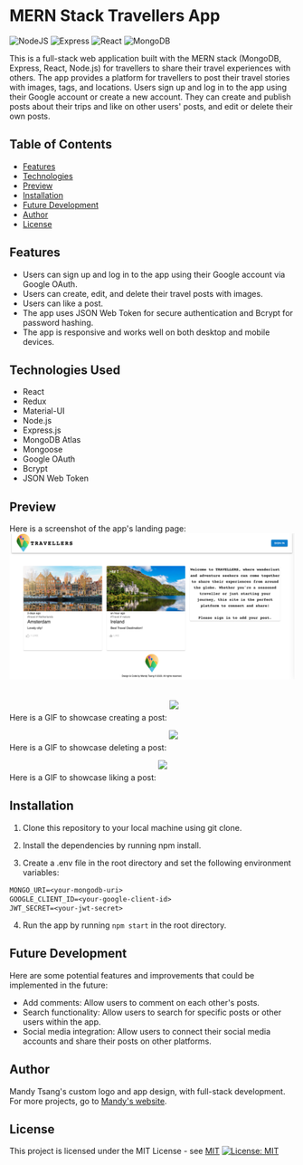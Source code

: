 # MERN Stack Travellers App
![NodeJS](https://img.shields.io/badge/node.js-6DA55F?style=for-the-badge&logo=node.js&logoColor=white)
![Express](https://img.shields.io/badge/Express.js-404D59?style=for-the-badge)
![React](https://img.shields.io/badge/React-20232A?style=for-the-badge&logo=react&logoColor=61DAFB)
![MongoDB](https://img.shields.io/badge/MongoDB-4EA94B?style=for-the-badge&logo=mongodb&logoColor=white)

This is a full-stack web application built with the MERN stack (MongoDB, Express, React, Node.js) for travellers to share their travel experiences with others. The app provides a platform for travellers to post their travel stories with images, tags, and locations. Users sign up and log in to the app using their Google account or create a new account. They can create and publish posts about their trips and like on other users' posts, and edit or delete their own posts.


## Table of Contents

- [Features](#features)
- [Technologies](#technologies-used)
- [Preview](#preview)
- [Installation](#installation)
- [Future Development](#future-development)
- [Author](#author)
- [License](#license)


## Features

- Users can sign up and log in to the app using their Google account via Google OAuth.
- Users can create, edit, and delete their travel posts with images.
- Users can like a post.
- The app uses JSON Web Token for secure authentication and Bcrypt for password hashing.
- The app is responsive and works well on both desktop and mobile devices.


## Technologies Used

- React
- Redux
- Material-UI
- Node.js
- Express.js
- MongoDB Atlas
- Mongoose
- Google OAuth
- Bcrypt
- JSON Web Token


## Preview

Here is a screenshot of the app's landing page:
<img src="./client/src/assets/images/travellers-landing-page.png" style="margin-bottom: 20px">

Here is a GIF to showcase creating a post:
<img src="./client/src/assets/images/create-post.gif" style="margin-bottom: 20px"> 

Here is a GIF to showcase deleting a post:
<img src="./client/src/assets/images/delete-post.gif" style="margin-bottom: 20px">

Here is a GIF to showcase liking a post:
<img src="./client/src/assets/images/like-post.gif" style="margin-bottom: 20px"> 


## Installation

1. Clone this repository to your local machine using git clone.

2. Install the dependencies by running npm install.

3. Create a .env file in the root directory and set the following environment variables:
```
MONGO_URI=<your-mongodb-uri>
GOOGLE_CLIENT_ID=<your-google-client-id>
JWT_SECRET=<your-jwt-secret>
```

4. Run the app by running `npm start` in the root directory.


## Future Development

Here are some potential features and improvements that could be implemented in the future:
- Add comments: Allow users to comment on each other's posts.
- Search functionality: Allow users to search for specific posts or other users within the app.
- Social media integration: Allow users to connect their social media accounts and share their posts on other platforms.


## Author

Mandy Tsang's custom logo and app design, with full-stack development. For more projects, go to [Mandy's website](https://mandytsang.com).


## License

This project is licensed under the MIT License - see [MIT](https://opensource.org/licenses/MIT)
[![License: MIT](https://img.shields.io/badge/License-MIT-yellow.svg)](https://opensource.org/licenses/MIT)

